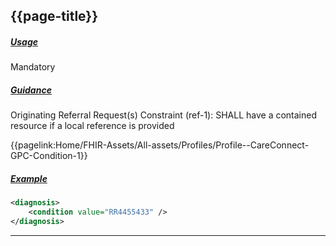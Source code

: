 ## {{page-title}}


<h5><ins>Usage</ins></h5>

<span class="mro-circle mandatory" title="Mandatory"></span> Mandatory



<h5><ins>Guidance</ins></h5>

Originating Referral Request(s)
Constraint (ref-1): SHALL have a contained resource if a local reference is provided

<i class="fa fa-link" aria-hidden="true"></i> {{pagelink:Home/FHIR-Assets/All-assets/Profiles/Profile--CareConnect-GPC-Condition-1}}


<h5><ins>Example</ins></h5>

```xml
<diagnosis>
    <condition value="RR4455433" />
</diagnosis>
```


---